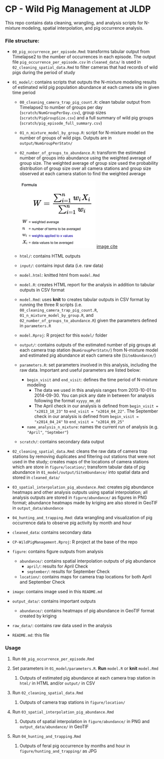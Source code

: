 # CP - Wild Pig Management at JLDP
This repo contains data cleaning, wrangling, and analysis scripts for N-mixture modeling, spatial interpolation, and pig occurrence analysis. 

### File structure:

- `00_pig_occurrence_per_episode.Rmd`: transforms tabular output from Timelapse2 to the number of occurrences in each episode. The output file `pig_occurrence_per_episode.csv` in `cleaned_data/` is used in `02_cleaning_spatial_data.Rmd` to filter cameras that had records of wild pigs during the period of study

- `01_model/`: contains scripts that outputs the N-mixture modeling results of estimated wild pig population abundance at each camera site in given time period

  - `00_cleaning_camera_trap_pig_count.R`: clean tabular output from Timelapse2 to number of groups per day (`scratch/NumGroupPerDay.csv`), group sizes (`scratch/PigGroupSize.csv`) and a full summary of wild pig groups (`scratch/pig_episode_full_summary.csv`)

  - `01_n_mixture_model_by_group.R`: script for N-mixture model on the number of groups of wild pigs. Outputs are in `output/NumGroupPerStatn/`

  - `02_number_of_groups_to_abundance.R`: transform the estimated number of groups into abundance using the weighted average of group size. The weighted average of group size used the probability distribution of group size over all camera stations and group size observed at each camera station to find the weighted average

    <img src="image/wt_avg_eqn.png" style="zoom:40%;" /> [image cite](https://www.statisticshowto.com/weighted-mean/#:~:text=Weighted%20mean%20%3D%20%CE%A3wx%2F%CE%A3w&text=w%20%3D%20the%20weights.,x%20%3D%20the%20value.)

  - `html/`: contains HTML outputs

  - `input/`: contains input data (i.e. raw data)

  - `model.html`: knitted html from `model.Rmd`

  - `model.R`: creates HTML report for the analysis in addition to tabular outputs in CSV format

  - `model.Rmd`: uses **knit**  to creates tabular outputs in CSV format by running the three R scripts (i.e. `00_cleaning_camera_trap_pig_count.R`, `01_n_mixture_model_by_group.R`, and `02_number_of_groups_to_abundance.R`) given the parameters defined in `parameters.R`

  - `model.Rproj`: R project for this `model/` folder

  - `output/`: contains outputs of the estimated number of pig groups at each camera trap station (`NumGroupPerStatn/`) from N-mixture model and estimated pig abundance at each camera site (`SiteAbundance/`)

  - `parameters.R`: set parameters involved in this analysis, including the raw data. Important and useful parameters are listed below:

    - `begin_visit` and `end_visit`: defines the time period of N-mixture modeling
      - The data we used in this analysis ranges from 2013-10-01 to 2014-09-30. You can pick any date in between for analysis following the format `xyyyy_mm_dd`
      - The April check in our analysis is defined from `begin_visit = "x2013_10_23"` to `end_visit = "x2014_04_22"`. The September check in our analysis is defined from `begin_visit = "x2014_04_24"` to `end_visit = "x2014_09_25"`
    - `name_analysis_n_mixture`: names the current run of analysis (e.g. `"April"`, `"Septmber"`)

  - `scratch/`: contains secondary data output

- `02_cleaning_spatial_data.Rmd`: cleans the raw data of camera trap stations by removing duplicates and filtering out stations that were not used in the study; creates maps of the locations of camera stations which are store in `figure/location/`; transform tabular data of pig abundance in `01_model/output/SiteAbundance/` into spatial data and stored in `cleaned_data/`

- `03_spatial_interpolation_pig_abundance.Rmd`: creates pig abundance heatmaps and other analysis outputs using spatial interpolation; all analysis outputs are stored in `figure/abundance/` as figures in PNG format; abundance heatmaps made by kriging are also stored in GeoTIF in `output_data/abundance`

- `04_hunting_and_trapping.Rmd`: data wrangling and visualization of pig occurrence data to observe pig activity by month and hour

- `cleaned_data`: contains secondary data

- `CP-WildPigManagement.Rproj`: R project at the base of the repo

- `figure`: contains figure outputs from analysis
  - `abundance/`: contains spatial interpolation outputs of pig abundance
    - `april/`: results for April Check
    - `september/`: results for September Check
  - `location/`: contains maps for camera trap locations for both April and September Check
  
- `image`: contains image used in this `README.md`

- `output_data/`: contains important outputs 
  
  - `abundance/`: contains heatmaps of pig abundance in GeoTIF format created by kriging
  
- `raw_data/`: contains raw data used in the analysis

- `README.md`: this file

### Usage

1. Run `00_pig_occurrence_per_episode.Rmd`

2. Set parameters in `01_model/parameters.R`. **Run** `model.R` or **knit** `model.Rmd`
   1. Outputs of estimated pig abundance at each camera trap station in `html/` in HTML and/or `output/` in CSV
3. Run `02_cleaning_spatial_data.Rmd`
   1. Outputs of camera trap stations in `figure/location/`
4. Run `03_spatial_interpolation_pig_abundance.Rmd` 
   1. Outputs of spatial interpolation in `figure/abundance/` in PNG and `output_data/abundance/` in GeoTIF
5. Run `04_hunting_and_trapping.Rmd` 
   1. Outputs of feral pig occurrence by months and hour in `figure/hunting_and_trapping/` as JPG

